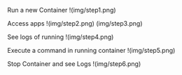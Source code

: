 Run a new Container
!(img/step1.png)

Access apps
!(img/step2.png) (img/step3.png)

See logs of running
!(img/step4.png)

Execute a command in running container
!(img/step5.png)

Stop Container and see Logs
!(img/step6.png)